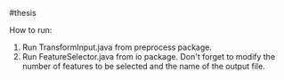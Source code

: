 #thesis

How to run:

1. Run TransformInput.java from preprocess package.
2. Run FeatureSelector.java from io package. Don't forget to modify the number of features to be selected and the name of the output file.
